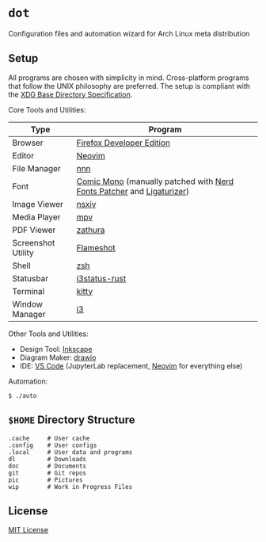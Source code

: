 # `dot`

Configuration files and automation wizard for Arch Linux meta distribution

## Setup

All programs are chosen with simplicity in mind. Cross-platform programs that follow the UNIX
philosophy are preferred. The setup is compliant with the [XDG Base Directory Specification][xdg].

Core Tools and Utilities:

| Type               | Program                                                                                                               |
| ------------------ | --------------------------------------------------------------------------------------------------------------------- |
| Browser            | [Firefox Developer Edition][firefox]                                                                                  |
| Editor             | [Neovim][neovim]                                                                                                      |
| File Manager       | [nnn][nnn]                                                                                                            |
| Font               | [Comic Mono][comicmono] (manually patched with [Nerd Fonts Patcher][nerdfontspatcher] and [Ligaturizer][ligaturizer]) |
| Image Viewer       | [nsxiv][nsxiv]                                                                                                        |
| Media Player       | [mpv][mpv]                                                                                                            |
| PDF Viewer         | [zathura][zathura]                                                                                                    |
| Screenshot Utility | [Flameshot][flameshot]                                                                                                |
| Shell              | [zsh][zsh]                                                                                                            |
| Statusbar          | [i3status-rust][i3statusrust]                                                                                         |
| Terminal           | [kitty][kitty]                                                                                                        |
| Window Manager     | [i3][i3]                                                                                                              |

Other Tools and Utilities:

- Design Tool: [Inkscape][inkscape]
- Diagram Maker: [drawio][drawio]
- IDE: [VS Code][vscode] (JupyterLab replacement, [Neovim][neovim] for everything else)

Automation:

```console
$ ./auto
```

## `$HOME` Directory Structure

```console
.cache     # User cache
.config    # User configs
.local     # User data and programs
dl         # Downloads
doc        # Documents
git        # Git repos
pic        # Pictures
wip        # Work in Progress Files
```

## License

[MIT License][license]

[license]: LICENSE
[xdg]: https://specifications.freedesktop.org/basedir-spec/basedir-spec-latest.html
[firefox]: https://www.mozilla.org/en-US/firefox/developer/
[neovim]: https://github.com/neovim/neovim
[nnn]: https://github.com/jarun/nnn
[comicmono]: https://github.com/dtinth/comic-mono-font
[nerdfontspatcher]: https://github.com/ryanoasis/nerd-fonts#font-patcher
[ligaturizer]: https://github.com/ToxicFrog/Ligaturizer
[nsxiv]: https://github.com/nsxiv/nsxiv
[mpv]: https://github.com/mpv-player/mpv
[zathura]: https://en.wikipedia.org/wiki/Zathura_(document_viewer)
[flameshot]: https://github.com/flameshot-org/flameshot
[zsh]: https://github.com/zsh-users/zsh
[i3statusrust]: https://github.com/greshake/i3status-rust
[kitty]: https://github.com/kovidgoyal/kitty
[i3]: https://github.com/i3/i3
[inkscape]: https://gitlab.com/inkscape/inkscape
[drawio]: https://github.com/jgraph/drawio-desktop
[vscode]: https://github.com/microsoft/vscode
